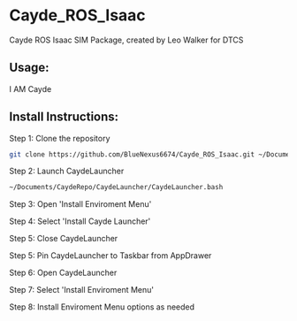 # Cayde_ROS_Isaac
Cayde ROS Isaac SIM Package, created by Leo Walker for DTCS

## Usage:

I AM Cayde

## Install Instructions:

Step 1: Clone the repository
```bash
git clone https://github.com/BlueNexus6674/Cayde_ROS_Isaac.git ~/Documents/CaydeRepo/
```

Step 2: Launch CaydeLauncher
```bash
~/Documents/CaydeRepo/CaydeLauncher/CaydeLauncher.bash
```

Step 3: Open 'Install Enviroment Menu'

Step 4: Select 'Install Cayde Launcher'

Step 5: Close CaydeLauncher

Step 5: Pin CaydeLauncher to Taskbar from AppDrawer

Step 6: Open CaydeLauncher

Step 7: Select 'Install Enviroment Menu'

Step 8: Install Enviroment Menu options as needed




